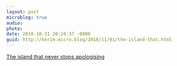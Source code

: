 ```yaml
---
layout: post
microblog: true
audio: 
photo: 
date: 2018-10-31 20:24:37 -0800
guid: http://kerim.micro.blog/2018/11/01/the-island-that.html
---
```

[The island that never stops apologising](http://www.bbc.com/travel/story/20181031-the-island-that-never-stops-apologising?fbclid=IwAR1fe9kfL4WRTcIGrLcXIWwks3mjRH_5dkDoj2xZ53YLKVZc4ira5QxV2Jo)
